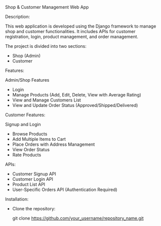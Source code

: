 Shop & Customer Management Web App

Description:

This web application is developed using the Django framework to manage shop and customer functionalities. It includes APIs for customer registration, login, product management, and order management.

The project is divided into two sections:

- Shop (Admin)
- Customer


Features:

Admin/Shop Features

- Login
- Manage Products (Add, Edit, Delete, View with Average Rating)
- View and Manage Customers List
- View and Update Order Status (Approved/Shipped/Delivered)


Customer Features:

Signup and Login

- Browse Products
- Add Multiple Items to Cart
- Place Orders with Address Management
- View Order Status
- Rate Products


APIs:

- Customer Signup API
- Customer Login API
- Product List API
- User-Specific Orders API (Authentication Required)


Installation:

- Clone the repository:

  git clone https://github.com/your_username/repository_name.git
